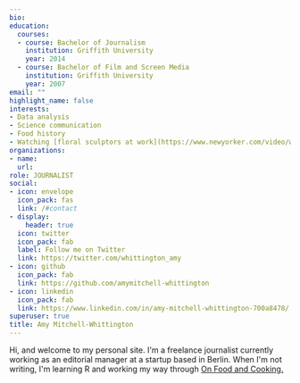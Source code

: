 ```yaml
---
bio: 
education:
  courses:
  - course: Bachelor of Journalism  
    institution: Griffith University 
    year: 2014
  - course: Bachelor of Film and Screen Media
    institution: Griffith University
    year: 2007
email: ""
highlight_name: false
interests:
- Data analysis
- Science communication
- Food history 
- Watching [floral sculptors at work](https://www.newyorker.com/video/watch/the-new-yorker-documentary-the-japanese-artist-who-sends-his-work-to-space)
organizations:
- name: 
  url: 
role: JOURNALIST
social:
- icon: envelope
  icon_pack: fas
  link: /#contact
- display:
    header: true
  icon: twitter
  icon_pack: fab
  label: Follow me on Twitter
  link: https://twitter.com/whittington_amy
- icon: github
  icon_pack: fab
  link: https://github.com/amymitchell-whittington
- icon: linkedin
  icon_pack: fab
  link: https://www.linkedin.com/in/amy-mitchell-whittington-700a8478/
superuser: true
title: Amy Mitchell-Whittington
---
```



Hi, and welcome to my personal site. I'm a freelance journalist currently working as an editorial manager at a startup based in Berlin. When I'm not writing, I'm learning R and working my way through [On Food and Cooking.](https://www.goodreads.com/book/show/101255.On_Food_and_Cooking)   
